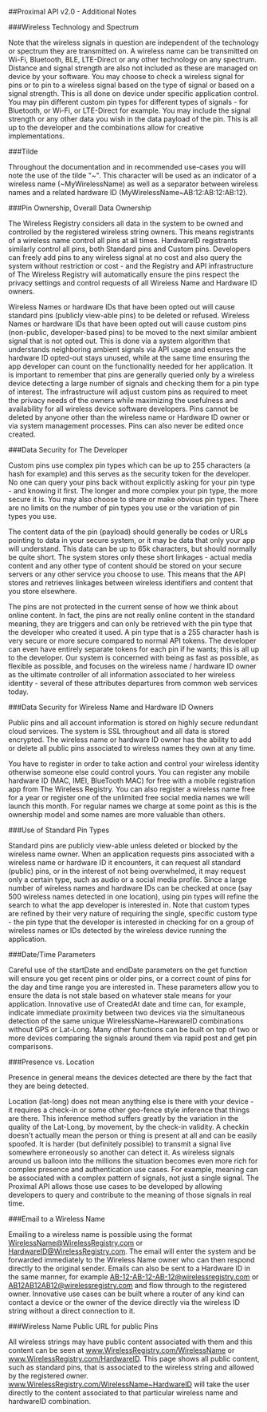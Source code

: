 ##Proximal API v2.0 - Additional Notes


###Wireless Technology and Spectrum

Note that the wireless signals in question are independent of the technology or spectrum they are transmitted on. A wireless name can be transmitted on Wi-Fi, Bluetooth, BLE, LTE-Direct or any other technology on any spectrum. Distance and signal strength are also not included as these are managed on device by your software. You may choose to check a wireless signal for pins or to pin to a wireless signal based on the type of signal or based on a signal strength. This is all done on device under specific application control. You may pin different custom pin types for different types of signals - for Bluetooth, or Wi-Fi, or LTE-Direct for example. You may include the signal strength or any other data you wish in the data payload of the pin. This is all up to the developer and the combinations allow for creative implementations.
       
###Tilde

Throughout the documentation and in recommended use-cases you will note the use of the tilde "~". This character will be used as an indicator of a wireless name (~MyWirelessName) as well as a separator between wireless names and a related hardware ID (MyWirelessName~AB:12:AB:12:AB:12).
 
###Pin Ownership, Overall Data Ownership

The Wireless Registry considers all data in the system to be owned and controlled by the registered wireless string owners. This means registrants of a wireless name control all pins at all times. HardwareID registrants similarly control all pins, both Standard pins and Custom pins. Developers can freely add pins to any wireless signal at no cost and also query the system without restriction or cost - and the Registry and API infrastructure of The Wireless Registry will automatically ensure the pins respect the privacy settings and control requests of all Wireless Name and Hardware ID owners. 

Wireless Names or hardware IDs that have been opted out will cause standard pins (publicly view-able pins) to be deleted or refused. Wireless Names or hardware IDs that have been opted out will cause custom pins (non-public, developer-based pins) to be moved to the next similar ambient signal that is not opted out. This is done via a system algorithm that understands neighboring ambient signals via API usage and ensures the hardware ID opted-out stays unused, while at the same time ensuring the app developer can count on the functionality needed for her application. It is important to remember that pins are generally queried only by a wireless device detecting a large number of signals and checking them for a pin type of interest. The infrastructure will adjust custom pins as required to meet the privacy needs of the owners while maximizing the usefulness and availability for all wireless device software developers. Pins cannot be deleted by anyone other than the wireless name or Hardware ID owner or via system management processes. Pins can also never be edited once created.

###Data Security for The Developer
 
Custom pins use complex pin types which can be up to 255 characters (a hash for example) and this serves as the security token for the developer. No one can query your pins back without explicitly asking for your pin type - and knowing it first. The longer and more complex your pin type, the more secure it is. You may also choose to share or make obvious pin types. There are no limits on the number of pin types you use or the variation of pin types you use.
 
The content data of the pin (payload) should generally be codes or URLs pointing to data in your secure system, or it may be data that only your app will understand. This data can be up to 65k characters, but should normally be quite short. The system stores only these short linkages - actual media content and any other type of content should be stored on your secure servers or any other service you choose to use. This means that the API stores and retrieves linkages between wireless identifiers and content that you store elsewhere. 

The pins are not protected in the current sense of how we think about online content. In fact, the pins are not really online content in the standard meaning, they are triggers and can only be retrieved with the pin type that the developer who created it used. A pin type that is a 255 character hash is very secure or more secure compared to normal API tokens. The developer can even have entirely separate tokens for each pin if he wants; this is all up to the developer. Our system is concerned with being as fast as possible, as flexible as possible, and focuses on the wireless name / hardware ID owner as the ultimate controller of all information associated to her wireless identity - several of these attributes departures from common web services today.
   
###Data Security for Wireless Name and Hardware ID Owners
 
Public pins and all account information is stored on highly secure redundant cloud services. The system is SSL throughout and all data is stored encrypted. The wireless name or hardware ID owner has the ability to add or delete all public pins associated to wireless names they own at any time.

You have to register in order to take action and control your wireless identity otherwise someone else could control yours. You can register any mobile hardware ID (MAC, IMEI, BlueTooth MAC) for free with a mobile registration app from The Wireless Registry. You can also register a wireless name free for a year or register one of the unlimited free social media names we will launch this month. For regular names we charge at some point as this is the ownership model and some names are more valuable than others.
  
###Use of Standard Pin Types

Standard pins are publicly view-able unless deleted or blocked by the wireless name owner. When an application requests pins associated with a wireless name or hardware ID it encounters, it can request all standard (public) pins, or in the interest of not being overwhelmed, it may request only a certain type, such as audio or a social media profile. Since a large number of wireless names and hardware IDs can be checked at once (say 500 wireless names detected in one location), using pin types will refine the search to what the app developer is interested in. Note that custom types are refined by their very nature of requiring the single, specific custom type - the pin type that the developer is interested in checking for on a group of wireless names or IDs detected by the wireless device running the application.
 
###Date/Time Parameters
 
Careful use of the startDate and endDate parameters on the get function will ensure you get recent pins or older pins, or a correct count of pins for the day and time range you are interested in. These parameters allow you to ensure the data is not stale based on whatever stale means for your application. Innovative use of CreatedAt date and time can, for example, indicate immediate proximity between two devices via the simultaneous detection of the same unique WirelessName~HarewareID combinations without GPS or Lat-Long. Many other functions can be built on top of two or more devices comparing the signals around them via rapid post and get pin comparisons.

###Presence vs. Location

Presence in general means the devices detected are there by the fact that they are being detected. 

Location (lat-long) does not mean anything else is there with your device - it requires a check-in or some other geo-fence style inference that things are there. This inference method suffers greatly by the variation in the quality of the Lat-Long, by movement, by the check-in validity. A checkin doesn't actually mean the person or thing is present at all and can be easily spoofed. It is harder (but definitely possible) to transmit a signal live somewhere erroneously so another can detect it. As wireless signals around us balloon into the millions the situation becomes even more rich for complex presence and authentication use cases. For example, meaning can be associated with a complex pattern of signals, not just a single signal. The Proximal API allows those use cases to be developed by allowing developers to query and contribute to the meaning of those signals in real time.
 
###Email to a Wireless Name

Emailing to a wireless name is possible using the format WirelessName@WirelessRegistry.com or HardwareID@WirelessRegistry.com. The email will enter the system and be forwarded immediately to the Wireless Name owner who can then respond directly to the original sender. Emails can also be sent to a Hardware ID in the same manner, for example AB-12-AB-12-AB-12@wirelessregistry.com or AB12AB12AB12@wirelessregistry.com and flow through to the registered owner. Innovative use cases can be built where a router of any kind can contact a device or the owner of the device directly via the wireless ID string without a direct connection to it.
  
###Wireless Name Public URL for public Pins

All wireless strings may have public content associated with them and this content can be seen at www.WirelessRegistry.com/WirelessName or www.WirelessRegistry.com/HardwareID. This page shows all public content, such as standard pins, that is associated to the wireless string and allowed by the registered owner. www.WirelessRegistry.com/WirelessName~HardwareID will take the user directly to the content associated to that particular wireless name and hardwareID combination.





 
     
